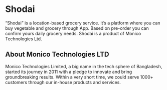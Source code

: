 # Shodai

“Shodai” is a location-based grocery service. It’s a platform where you can buy vegetable and grocery through App. Based on pre-order you can confirm yours daily grocery needs. Shodai is a product of Monico Technologies Ltd.

## About Monico Technologies LTD

Monico Technologies Limited, a big name in the tech sphere of Bangladesh, started its journey in 2011 with a pledge to innovate and bring groundbreaking results. Within a very short time, we could serve 1000+ customers through our in-house products and services.
